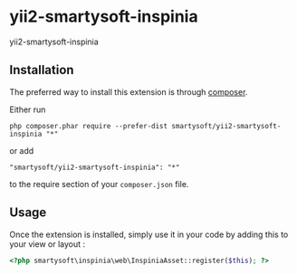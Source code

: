 yii2-smartysoft-inspinia
========================
yii2-smartysoft-inspinia

Installation
------------

The preferred way to install this extension is through [composer](http://getcomposer.org/download/).

Either run

```
php composer.phar require --prefer-dist smartysoft/yii2-smartysoft-inspinia "*"
```

or add

```
"smartysoft/yii2-smartysoft-inspinia": "*"
```

to the require section of your `composer.json` file.


Usage
-----

Once the extension is installed, simply use it in your code by adding this to your view or layout :

```php
<?php smartysoft\inspinia\web\InspiniaAsset::register($this); ?>
